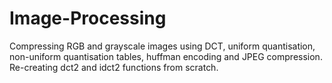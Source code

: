 # Image-Processing
Compressing RGB and grayscale images using DCT, uniform quantisation, non-uniform quantisation tables, huffman encoding and JPEG compression.
Re-creating dct2 and idct2 functions from scratch.


